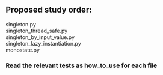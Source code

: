 ## Proposed study order:

singleton.py
<br>
singleton_thread_safe.py
<br>
singleton_by_input_value.py
<br>
singleton_lazy_instantiation.py
<br>
monostate.py


### Read the relevant tests as how_to_use for each file 